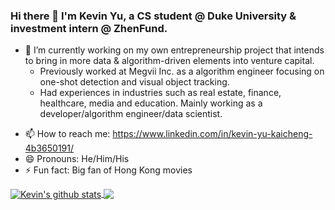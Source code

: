 ### Hi there 👋 I'm  Kevin Yu, a CS student @ Duke University & investment intern @ ZhenFund. 


- 🔭 I’m currently working on my own entrepreneurship project that intends to bring in more data & algorithm-driven elements into venture capital.  
    - Previously worked at Megvii Inc. as a algorithm engineer focusing on one-shot detection and visual object tracking.  
    - Had experiences in industries such as real estate, finance, healthcare, media and education. Mainly working as a developer/algorithm engineer/data scientist.
<!-- - 🌱 I’m currently learning 
- 👯 I’m looking to collaborate on ...
- 🤔 I’m looking for help with ...
- 💬 Ask me about ... -->
- 📫 How to reach me: https://www.linkedin.com/in/kevin-yu-kaicheng-4b3650191/
- 😄 Pronouns: He/Him/His
- ⚡ Fun fact: Big fan of Hong Kong movies


<a href="https://github.com/KevinYu2050/github-readme-stats">
  <img align="center" src="https://github-readme-stats.vercel.app/api?username=KevinYu2050&show_icons=true&include_all_commits=true&theme=material-palenight" alt="Kevin's github stats" />
</a>
<a href="https://github.com/KevinYu2050//github-readme-stats">
  <!-- Change the `github-readme-stats.KevinYu2050.vercel.app` to `github-readme-stats.vercel.app`  -->
  <img align="center" src="https://github-readme-stats.vercel.app/api/top-langs/?username=KevinYu2050&layout=compact&theme=material-palenight" />
</a>
